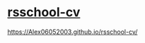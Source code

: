 # [rsschool-cv](https://Alex06052003.github.io/rsschool-cv/cv)
https://Alex06052003.github.io/rsschool-cv/

